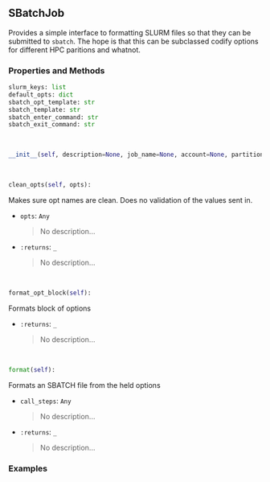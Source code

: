 ## <a id="McUtils.Misc.SBatchHelper.SBatchJob">SBatchJob</a>
Provides a simple interface to formatting SLURM
files so that they can be submitted to `sbatch`.
The hope is that this can be subclassed codify
options for different HPC paritions and whatnot.

### Properties and Methods
```python
slurm_keys: list
default_opts: dict
sbatch_opt_template: str
sbatch_template: str
sbatch_enter_command: str
sbatch_exit_command: str
```
<a id="McUtils.Misc.SBatchHelper.SBatchJob.__init__" class="docs-object-method">&nbsp;</a>
```python
__init__(self, description=None, job_name=None, account=None, partition=None, mem=None, nodes=None, ntasks_per_node=None, chdir=None, steps=(), **opts): 
```

<a id="McUtils.Misc.SBatchHelper.SBatchJob.clean_opts" class="docs-object-method">&nbsp;</a>
```python
clean_opts(self, opts): 
```
Makes sure opt names are clean.
        Does no validation of the values sent in.
- `opts`: `Any`
    >No description...
- `:returns`: `_`
    >No description...

<a id="McUtils.Misc.SBatchHelper.SBatchJob.format_opt_block" class="docs-object-method">&nbsp;</a>
```python
format_opt_block(self): 
```
Formats block of options
- `:returns`: `_`
    >No description...

<a id="McUtils.Misc.SBatchHelper.SBatchJob.format" class="docs-object-method">&nbsp;</a>
```python
format(self): 
```
Formats an SBATCH file from the held options
- `call_steps`: `Any`
    >No description...
- `:returns`: `_`
    >No description...

### Examples


